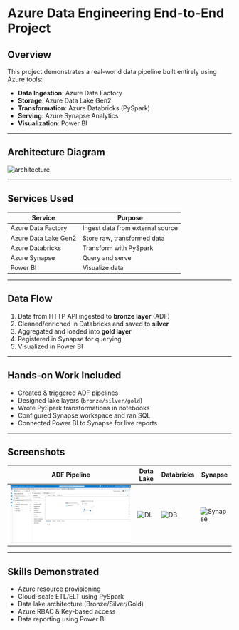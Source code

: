 # Azure Data Engineering End-to-End Project

## Overview

This project demonstrates a real-world data pipeline built entirely using Azure tools:

- **Data Ingestion**: Azure Data Factory
- **Storage**: Azure Data Lake Gen2
- **Transformation**: Azure Databricks (PySpark)
- **Serving**: Azure Synapse Analytics
- **Visualization**: Power BI

---

## Architecture Diagram

![architecture](./architecture-diagram.png)

---

## Services Used

| Service              | Purpose                         |
|----------------------|---------------------------------|
| Azure Data Factory   | Ingest data from external source |
| Azure Data Lake Gen2 | Store raw, transformed data     |
| Azure Databricks     | Transform with PySpark          |
| Azure Synapse        | Query and serve                 |
| Power BI             | Visualize data                  |

---

## Data Flow

1. Data from HTTP API ingested to **bronze layer** (ADF)
2. Cleaned/enriched in Databricks and saved to **silver**
3. Aggregated and loaded into **gold layer**
4. Registered in Synapse for querying
5. Visualized in Power BI

---

## Hands-on Work Included

- Created & triggered ADF pipelines
- Designed lake layers (`bronze/silver/gold`)
- Wrote PySpark transformations in notebooks
- Configured Synapse workspace and ran SQL
- Connected Power BI to Synapse for live reports

---

## Screenshots

| ADF Pipeline | Data Lake | Databricks | Synapse |
|--------------|-----------|------------|---------|
| ![ADF](./assets/adf-pipeline.png) | ![DL](./assets/lake.png) | ![DB](./assets/databricks.png) | ![Synapse](./assets/synapse.png) |

---

## Skills Demonstrated

- Azure resource provisioning
- Cloud-scale ETL/ELT using PySpark
- Data lake architecture (Bronze/Silver/Gold)
- Azure RBAC & Key-based access
- Data reporting using Power BI
